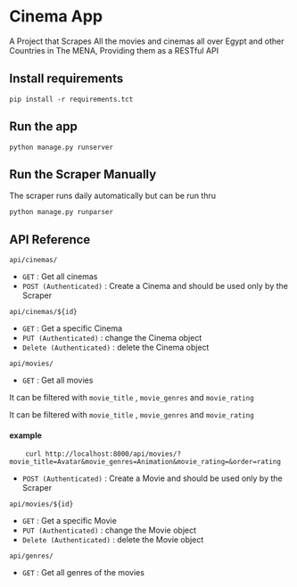 
# Cinema  App

A Project that Scrapes All the movies and cinemas all over Egypt and other Countries in The MENA, Providing them as a RESTful API



## Install requirements

    pip install -r requirements.tct

## Run the app

    python manage.py runserver

## Run the Scraper Manually
The scraper runs daily automatically but can be run thru

    python manage.py runparser


## API Reference

`api/cinemas/`
  - `GET` : Get all cinemas
  - `POST (Authenticated)` : Create a Cinema and should be used only by the Scraper
  
`api/cinemas/${id}`
 - `GET` : Get a specific Cinema 
 - `PUT (Authenticated)` : change the Cinema object
 - `Delete (Authenticated)` : delete the Cinema object

`api/movies/`
  - `GET` : Get all movies
  
  It can be filtered with `movie_title` , `movie_genres` and `movie_rating`

It can be filtered with `movie_title` , `movie_genres` and `movie_rating` 
  #### example
        curl http://localhost:8000/api/movies/?movie_title=Avatar&movie_genres=Animation&movie_rating=&order=rating

  - `POST (Authenticated)` : Create a Movie and should be used only by the Scraper
  
    

`api/movies/${id}`
 - `GET` : Get a specific Movie 
 - `PUT (Authenticated)` : change the Movie object
 - `Delete (Authenticated)` : delete the Movie object

`api/genres/`
  - `GET` : Get all genres of the movies
  




